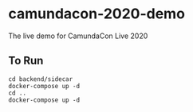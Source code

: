# camundacon-2020-demo

The live demo for CamundaCon Live 2020

## To Run

```
cd backend/sidecar
docker-compose up -d
cd ..
docker-compose up -d
```
